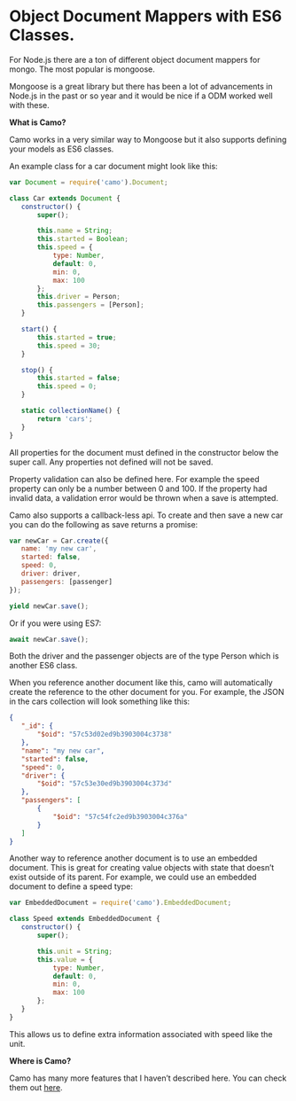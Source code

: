 # Object Document Mappers with ES6 Classes.

For Node.js there are a ton of different object document mappers for mongo. The most popular is mongoose. 

Mongoose is a great library but there has been a lot of advancements in Node.js in the past  or so year and it would be nice if a ODM worked well with these.

**What is Camo?**

Camo works in a very similar way to Mongoose but it also supports defining your models as ES6 classes.

An example class for a car document might look like this:

```js
var Document = require('camo').Document;

class Car extends Document {
   constructor() {
       super();

       this.name = String;
       this.started = Boolean;
       this.speed = {
           type: Number,
           default: 0,
           min: 0,
           max: 100
       };
       this.driver = Person;
       this.passengers = [Person];
   }

   start() {
       this.started = true;
       this.speed = 30;
   }

   stop() {
       this.started = false;
       this.speed = 0;
   }

   static collectionName() {
       return 'cars';
   }
}
```

All properties for the document must defined in the constructor below the super call. Any properties not defined will not be saved. 

Property validation can also be defined here. For example the speed property can only be a number between 0 and 100. If the property had invalid data, a validation error would be thrown when a save is attempted.

Camo also supports a callback-less api. To create and then save a new car you can do the following as save returns a promise:

```js
var newCar = Car.create({
   name: 'my new car',
   started: false,
   speed: 0,
   driver: driver,
   passengers: [passenger]
});

yield newCar.save();
```

Or if you were using ES7:

```js
await newCar.save();
```

Both the driver and the passenger objects are of the type Person which is another ES6 class. 

When you reference another document like this, camo will automatically create the reference to the other document for you. For example, the JSON in the cars collection will look something like this:

```json
{
   "_id": {
       "$oid": "57c53d02ed9b3903004c3738"
   },
   "name": "my new car",
   "started": false,
   "speed": 0,
   "driver": {
       "$oid": "57c53e30ed9b3903004c373d"
   },
   "passengers": [
       {
           "$oid": "57c54fc2ed9b3903004c376a"
       }
   ]
}
```

Another way to reference another document is to use an embedded document. This is great for creating value objects with state that doesn’t exist outside of its parent. For example, we could use an embedded document to define a speed type:

```js
var EmbeddedDocument = require('camo').EmbeddedDocument;

class Speed extends EmbeddedDocument {
   constructor() {
       super();

       this.unit = String;
       this.value = {
           type: Number,
           default: 0,
           min: 0,
           max: 100
       };
   }
}
```

This allows us to define extra information associated with speed like the unit. 

**Where is Camo?**

Camo has many more features that I haven’t described here. You can check them out [here](https://github.com/scottwrobinson/camo).
